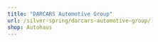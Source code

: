 ```yaml
---
title: "DARCARS Automotive Group"
url: /silver-spring/darcars-automotive-group/
shop: Autohaus
---
```

